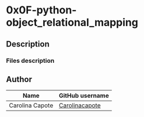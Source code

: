 # 0x0F-python-object_relational_mapping

## Description


### Files description


## Author

| Name | GitHub username |
| ------ | ------ |
| Carolina Capote | [Carolinacapote](https://github.com/Carolinacapote) |
